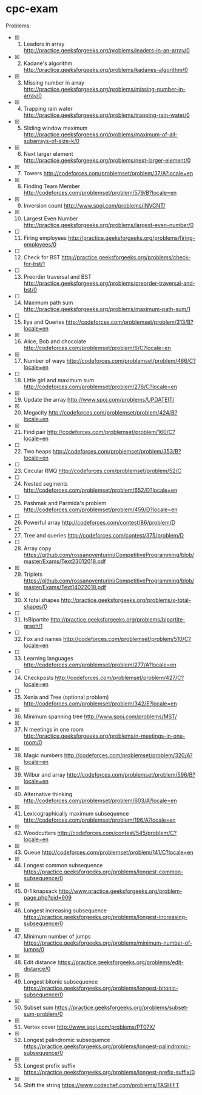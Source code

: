 # cpc-exam

Problems:

- [X] 01) Leaders in array http://practice.geeksforgeeks.org/problems/leaders-in-an-array/0
- [X] 02) Kadane's algorithm http://practice.geeksforgeeks.org/problems/kadanes-algorithm/0
- [X] 03) Missing number in array http://practice.geeksforgeeks.org/problems/missing-number-in-array/0
- [X] 04) Trapping rain water http://practice.geeksforgeeks.org/problems/trapping-rain-water/0
- [X] 05) Sliding window maximum http://practice.geeksforgeeks.org/problems/maximum-of-all-subarrays-of-size-k/0
- [X] 06) Next larger element http://practice.geeksforgeeks.org/problems/next-larger-element/0
- [X] 07) Towers http://codeforces.com/problemset/problem/37/A?locale=en
- [X] 08) Finding Team Member http://codeforces.com/problemset/problem/579/B?locale=en
- [X] 09) Inversion count http://www.spoj.com/problems/INVCNT/
- [X] 10) Largest Even Number http://practice.geeksforgeeks.org/problems/largest-even-number/0
- [ ] 11) Firing employees http://practice.geeksforgeeks.org/problems/firing-employees/0
- [ ] 12) Check for BST http://practice.geeksforgeeks.org/problems/check-for-bst/1
- [ ] 13) Preorder traversal and BST http://practice.geeksforgeeks.org/problems/preorder-traversal-and-bst/0
- [ ] 14) Maximum path sum http://practice.geeksforgeeks.org/problems/maximum-path-sum/1
- [ ] 15) Ilya and Queries http://codeforces.com/problemset/problem/313/B?locale=en
- [X] 16) Alice, Bob and chocolate http://codeforces.com/problemset/problem/6/C?locale=en
- [X] 17) Number of ways http://codeforces.com/problemset/problem/466/C?locale=en
- [ ] 18) Little girl and maximum sum http://codeforces.com/problemset/problem/276/C?locale=en
- [X] 19) Update the array http://www.spoj.com/problems/UPDATEIT/
- [X] 20) Megacity http://codeforces.com/problemset/problem/424/B?locale=en
- [X] 21) Find pair http://codeforces.com/problemset/problem/160/C?locale=en
- [ ] 22) Two heaps http://codeforces.com/problemset/problem/353/B?locale=en
- [ ] 23) Circular RMQ http://codeforces.com/problemset/problem/52/C
- [ ] 24) Nested segments http://codeforces.com/problemset/problem/652/D?locale=en
- [ ] 25) Pashmak and Parmida's problem http://codeforces.com/problemset/problem/459/D?locale=en
- [ ] 26) Powerful array http://codeforces.com/contest/86/problem/D
- [ ] 27) Tree and queries http://codeforces.com/contest/375/problem/D
- [ ] 28) Array copy https://github.com/rossanoventurini/CompetitiveProgramming/blob/master/Exams/Text23012018.pdf
- [X] 29) Triplets https://github.com/rossanoventurini/CompetitiveProgramming/blob/master/Exams/Text14022018.pdf
- [X] 30) X total shapes http://practice.geeksforgeeks.org/problems/x-total-shapes/0
- [ ] 31) IsBipartite http://practice.geeksforgeeks.org/problems/bipartite-graph/1
- [ ] 32) Fox and names http://codeforces.com/problemset/problem/510/C?locale=en
- [ ] 33) Learning languages http://codeforces.com/problemset/problem/277/A?locale=en
- [ ] 34) Checkposts http://codeforces.com/problemset/problem/427/C?locale=en
- [ ] 35) Xenia and Tree (optional problem) http://codeforces.com/problemset/problem/342/E?locale=en
- [X] 36) Minimum spanning tree http://www.spoj.com/problems/MST/
- [X] 37) N meetings in one room http://practice.geeksforgeeks.org/problems/n-meetings-in-one-room/0
- [X] 38) Magic numbers http://codeforces.com/problemset/problem/320/A?locale=en
- [X] 39) Wilbur and array http://codeforces.com/problemset/problem/596/B?locale=en
- [X] 40) Alternative thinking http://codeforces.com/problemset/problem/603/A?locale=en
- [X] 41) Lexicographically maximum subsequence http://codeforces.com/problemset/problem/196/A?locale=en
- [X] 42) Woodcutters http://codeforces.com/contest/545/problem/C?locale=en
- [X] 43) Queue http://codeforces.com/problemset/problem/141/C?locale=en
- [X] 44) Longest common subsequence https://practice.geeksforgeeks.org/problems/longest-common-subsequence/0
- [X] 45) 0-1 knapsack http://www.practice.geeksforgeeks.org/problem-page.php?pid=909
- [X] 46) Longest increasing subsequence https://practice.geeksforgeeks.org/problems/longest-increasing-subsequence/0
- [X] 47) Minimum number of jumps https://practice.geeksforgeeks.org/problems/minimum-number-of-jumps/0
- [X] 48) Edit distance https://practice.geeksforgeeks.org/problems/edit-distance/0
- [X] 49) Longest bitonic subsequence https://practice.geeksforgeeks.org/problems/longest-bitonic-subsequence/0
- [X] 50) Subset sum https://practice.geeksforgeeks.org/problems/subset-sum-problem/0
- [X] 51) Vertex cover http://www.spoj.com/problems/PT07X/
- [X] 52) Longest palindromic subsequence https://practice.geeksforgeeks.org/problems/longest-palindromic-subsequence/0
- [X] 53) Longest prefix suffix https://practice.geeksforgeeks.org/problems/longest-prefix-suffix/0
- [X] 54) Shift the string https://www.codechef.com/problems/TASHIFT
